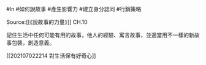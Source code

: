 #ln #如何說故事 #產生影響力 #建立身分認同 #行銷策略 

Source:[[《說故事的力量》]] CH.10

記住生活中任何可能有用的故事，他人的經驗、寓言故事，並適當用不一樣的新故事包裝，創造意義。

[[202107022214 對生活保有好奇心]]